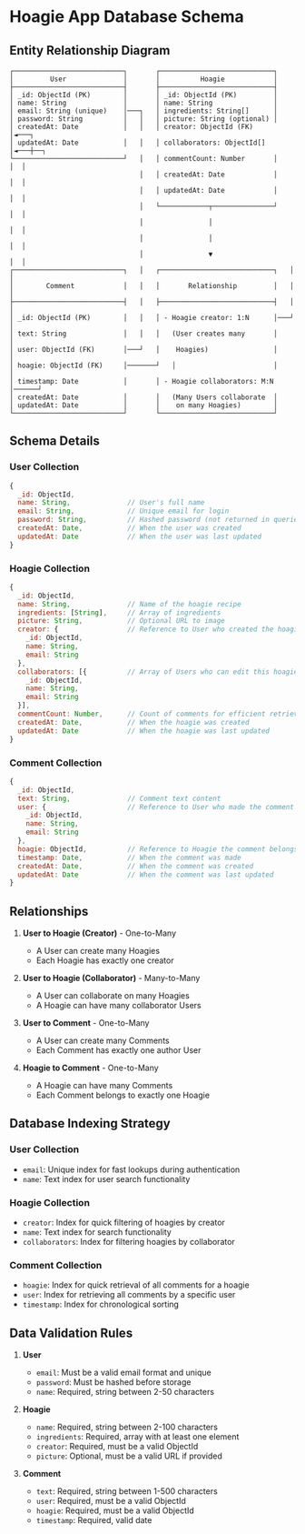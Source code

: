 # Hoagie App Database Schema

## Entity Relationship Diagram

```
┌───────────────────────────┐       ┌────────────────────────────┐
│         User              │       │          Hoagie            │
├───────────────────────────┤       ├────────────────────────────┤
│ _id: ObjectId (PK)        │       │ _id: ObjectId (PK)         │
│ name: String              │       │ name: String               │
│ email: String (unique)    │───┐   │ ingredients: String[]      │
│ password: String          │   │   │ picture: String (optional) │
│ createdAt: Date           │   │   │ creator: ObjectId (FK)     │◄───┐
│ updatedAt: Date           │   │   │ collaborators: ObjectId[]  │◄───┼──┐
└───────────────────────────┘   │   │ commentCount: Number       │    │  │
                                │   │ createdAt: Date            │    │  │
                                │   │ updatedAt: Date            │    │  │
                                │   └────────────┬───────────────┘    │  │
                                │                │                    │  │
                                │                │                    │  │
                                │                ▼                    │  │
┌───────────────────────────┐   │   ┌────────────────────────────┐   │  │
│        Comment            │   │   │       Relationship         │   │  │
├───────────────────────────┤   │   ├────────────────────────────┤   │  │
│ _id: ObjectId (PK)        │   │   │ - Hoagie creator: 1:N      │───┘  │
│ text: String              │   │   │   (User creates many       │      │
│ user: ObjectId (FK)       │───┘   │    Hoagies)                │      │
│ hoagie: ObjectId (FK)     │───────┘   │                        │      │
│ timestamp: Date           │       │ - Hoagie collaborators: M:N │──────┘
│ createdAt: Date           │       │   (Many Users collaborate  │
│ updatedAt: Date           │       │    on many Hoagies)        │
└───────────────────────────┘       └────────────────────────────┘
```

## Schema Details

### User Collection
```javascript
{
  _id: ObjectId,
  name: String,              // User's full name
  email: String,             // Unique email for login
  password: String,          // Hashed password (not returned in queries)
  createdAt: Date,           // When the user was created
  updatedAt: Date            // When the user was last updated
}
```

### Hoagie Collection
```javascript
{
  _id: ObjectId,
  name: String,              // Name of the hoagie recipe
  ingredients: [String],     // Array of ingredients
  picture: String,           // Optional URL to image
  creator: {                 // Reference to User who created the hoagie
    _id: ObjectId,
    name: String,
    email: String
  },
  collaborators: [{          // Array of Users who can edit this hoagie
    _id: ObjectId,
    name: String,
    email: String
  }],
  commentCount: Number,      // Count of comments for efficient retrieval
  createdAt: Date,           // When the hoagie was created
  updatedAt: Date            // When the hoagie was last updated
}
```

### Comment Collection
```javascript
{
  _id: ObjectId,
  text: String,              // Comment text content
  user: {                    // Reference to User who made the comment
    _id: ObjectId,
    name: String,
    email: String
  },
  hoagie: ObjectId,          // Reference to Hoagie the comment belongs to
  timestamp: Date,           // When the comment was made
  createdAt: Date,           // When the comment was created
  updatedAt: Date            // When the comment was last updated
}
```

## Relationships

1. **User to Hoagie (Creator)** - One-to-Many
   - A User can create many Hoagies
   - Each Hoagie has exactly one creator

2. **User to Hoagie (Collaborator)** - Many-to-Many
   - A User can collaborate on many Hoagies
   - A Hoagie can have many collaborator Users

3. **User to Comment** - One-to-Many
   - A User can create many Comments
   - Each Comment has exactly one author User

4. **Hoagie to Comment** - One-to-Many
   - A Hoagie can have many Comments
   - Each Comment belongs to exactly one Hoagie

## Database Indexing Strategy

### User Collection
- `email`: Unique index for fast lookups during authentication
- `name`: Text index for user search functionality

### Hoagie Collection
- `creator`: Index for quick filtering of hoagies by creator
- `name`: Text index for search functionality
- `collaborators`: Index for filtering hoagies by collaborator

### Comment Collection
- `hoagie`: Index for quick retrieval of all comments for a hoagie
- `user`: Index for retrieving all comments by a specific user
- `timestamp`: Index for chronological sorting

## Data Validation Rules

1. **User**
   - `email`: Must be a valid email format and unique
   - `password`: Must be hashed before storage
   - `name`: Required, string between 2-50 characters

2. **Hoagie**
   - `name`: Required, string between 2-100 characters
   - `ingredients`: Required, array with at least one element
   - `creator`: Required, must be a valid ObjectId
   - `picture`: Optional, must be a valid URL if provided

3. **Comment**
   - `text`: Required, string between 1-500 characters
   - `user`: Required, must be a valid ObjectId
   - `hoagie`: Required, must be a valid ObjectId
   - `timestamp`: Required, valid date 